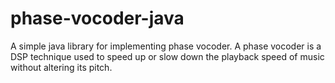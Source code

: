 phase-vocoder-java
==================

A simple java library for implementing phase vocoder.  A phase vocoder is a DSP technique used to speed up or slow down the playback speed of music without altering its pitch.
